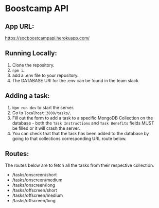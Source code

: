 # Boostcamp API

## App URL:

https://socboostcampapi.herokuapp.com/

## Running Locally:

1. Clone the repository.
2. `npm i`.
3. add a .env file to your repository.
4. The DATABASE URI for the .env can be found in the team slack.

## Adding a task:

1. `Npm run dev` to start the server.
2. Go to `localhost:3000/tasks/`.
3. Fill out the form to add a task to a specific MongoDB Collection on the database - both the `Task Instructions` and `Task Benefits` fields MUST be filled or it will crash the server.
4. You can check that that the task has been added to the database by going to that collections corresponding URL route below.

## Routes:

The routes below are to fetch all the tasks from their respective collection.

- /tasks/onscreen/short
- /tasks/onscreen/medium
- /tasks/onscreen/long
- /tasks/offscreen/short
- /tasks/offscreen/medium
- /tasks/offscreen/long
